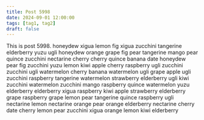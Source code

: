 ```yaml
---
title: Post 5998
date: 2024-09-01 12:00:00
tags: [tag1, tag2]
draft: false
---
```

This is post 5998.
honeydew
xigua
lemon
fig
xigua
zucchini
tangerine
elderberry
yuzu
ugli
honeydew
orange
grape
fig
pear
tangerine
mango
pear
quince
zucchini
nectarine
cherry
cherry
quince
banana
date
honeydew
pear
fig
zucchini
yuzu
lemon
kiwi
apple
cherry
raspberry
ugli
zucchini
zucchini
ugli
watermelon
cherry
banana
watermelon
ugli
grape
apple
ugli
zucchini
raspberry
tangerine
watermelon
strawberry
elderberry
ugli
kiwi
zucchini
watermelon
zucchini
mango
raspberry
quince
watermelon
yuzu
elderberry
elderberry
xigua
raspberry
kiwi
apple
strawberry
elderberry
grape
raspberry
grape
lemon
pear
tangerine
quince
raspberry
ugli
nectarine
lemon
nectarine
orange
pear
orange
elderberry
nectarine
cherry
date
cherry
lemon
pear
zucchini
xigua
orange
lemon
kiwi
elderberry
